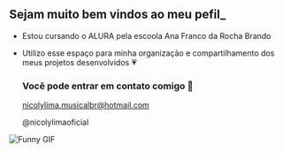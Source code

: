 ## Sejam muito bem vindos ao meu pefil_

- Estou cursando o ALURA pela escoola Ana Franco da Rocha Brando
- Utilizo esse espaço para minha organização e compartilhamento dos meus projetos desenvolvidos 💗

  ### Você pode entrar em contato comigo 📱
  nicolylima.musicalbr@hotmail.com
  
  @nicolylimaoficial

 <!DOCTYPE html>
<html lang="en">
<head>
<meta charset="UTF-8">
<meta name="viewport" content="width=device-width, initial-scale=1.0">


</head>
<body>
  <img src="https://media.giphy.com/media/LmNwrBhejkK9EFP504/giphy.gif" alt="Funny GIF">
</body>
</html>
<!--

**YlocinamiL/YlocinamiL** is a ✨ _special_ ✨ repository because its `README.md` (this file) appears on your GitHub profile.

Here are some ideas to get you started:

- 🔭 I’m currently working on ...
- 🌱 I’m currently learning ...
- 👯 I’m looking to collaborate on ...
- 🤔 I’m looking for help with ...
- 💬 Ask me about ...
- 📫 How to reach me: ...
- 😄 Pronouns: ...
- ⚡ Fun fact: ...
-->



